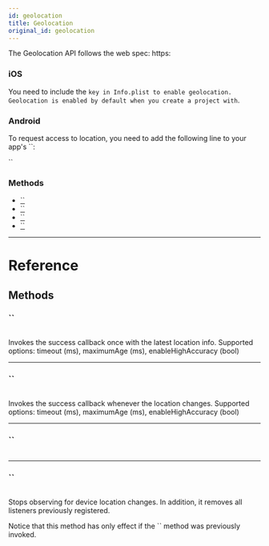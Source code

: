 ```yaml
---
id: geolocation
title: Geolocation
original_id: geolocation
---
```


The Geolocation API follows the web spec: https:

### iOS

You need to include the `key in Info.plist to enable geolocation. Geolocation is enabled by default when you create a project with`.

### Android

To request access to location, you need to add the following line to your app's ``:

``

### Methods

- [``](geolocation.md#getcurrentposition)
- [``](geolocation.md#watchposition)
- [``](geolocation.md#clearwatch)
- [``](geolocation.md#stopobserving)

---

# Reference

## Methods

### ``

```jsx
```

Invokes the success callback once with the latest location info. Supported options: timeout (ms), maximumAge (ms), enableHighAccuracy (bool)

---

### ``

```jsx
```

Invokes the success callback whenever the location changes. Supported options: timeout (ms), maximumAge (ms), enableHighAccuracy (bool)

---

### ``

```jsx
```

---

### ``

```jsx
```

Stops observing for device location changes. In addition, it removes all listeners previously registered.

Notice that this method has only effect if the `` method was previously invoked.
